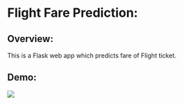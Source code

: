 # Flight Fare Prediction: 

## Overview:
This is a Flask web app which predicts fare of Flight ticket.

## Demo:
[![](https://i.imgur.com/R1g2wvC.png)](https://flight-price-prediction-api.herokuapp.com/)